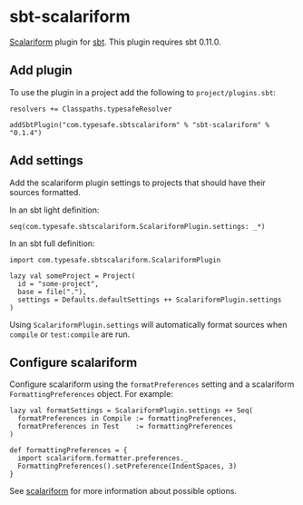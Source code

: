 sbt-scalariform
===============

[Scalariform][scalariform] plugin for [sbt]. This plugin requires sbt 0.11.0.

[sbt]: https://github.com/harrah/xsbt
[scalariform]: https://github.com/mdr/scalariform


Add plugin
----------

To use the plugin in a project add the following to `project/plugins.sbt`:

    resolvers += Classpaths.typesafeResolver

    addSbtPlugin("com.typesafe.sbtscalariform" % "sbt-scalariform" % "0.1.4")


Add settings
------------

Add the scalariform plugin settings to projects that should have their sources
formatted.

In an sbt light definition:

    seq(com.typesafe.sbtscalariform.ScalariformPlugin.settings: _*)

In an sbt full definition:

    import com.typesafe.sbtscalariform.ScalariformPlugin

    lazy val someProject = Project(
      id = "some-project",
      base = file("."),
      settings = Defaults.defaultSettings ++ ScalariformPlugin.settings
    )

Using `ScalariformPlugin.settings` will automatically format sources when
`compile` or `test:compile` are run.


Configure scalariform
---------------------

Configure scalariform using the `formatPreferences` setting and a scalariform
`FormattingPreferences` object. For example:

    lazy val formatSettings = ScalariformPlugin.settings ++ Seq(
      formatPreferences in Compile := formattingPreferences,
      formatPreferences in Test    := formattingPreferences
    )

    def formattingPreferences = {
      import scalariform.formatter.preferences._
      FormattingPreferences().setPreference(IndentSpaces, 3)
    }

See [scalariform] for more information about possible options.
